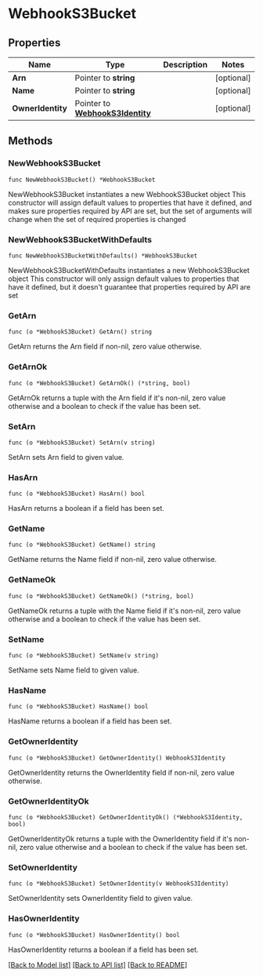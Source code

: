 # WebhookS3Bucket

## Properties

Name | Type | Description | Notes
------------ | ------------- | ------------- | -------------
**Arn** | Pointer to **string** |  | [optional] 
**Name** | Pointer to **string** |  | [optional] 
**OwnerIdentity** | Pointer to [**WebhookS3Identity**](WebhookS3Identity.md) |  | [optional] 

## Methods

### NewWebhookS3Bucket

`func NewWebhookS3Bucket() *WebhookS3Bucket`

NewWebhookS3Bucket instantiates a new WebhookS3Bucket object
This constructor will assign default values to properties that have it defined,
and makes sure properties required by API are set, but the set of arguments
will change when the set of required properties is changed

### NewWebhookS3BucketWithDefaults

`func NewWebhookS3BucketWithDefaults() *WebhookS3Bucket`

NewWebhookS3BucketWithDefaults instantiates a new WebhookS3Bucket object
This constructor will only assign default values to properties that have it defined,
but it doesn't guarantee that properties required by API are set

### GetArn

`func (o *WebhookS3Bucket) GetArn() string`

GetArn returns the Arn field if non-nil, zero value otherwise.

### GetArnOk

`func (o *WebhookS3Bucket) GetArnOk() (*string, bool)`

GetArnOk returns a tuple with the Arn field if it's non-nil, zero value otherwise
and a boolean to check if the value has been set.

### SetArn

`func (o *WebhookS3Bucket) SetArn(v string)`

SetArn sets Arn field to given value.

### HasArn

`func (o *WebhookS3Bucket) HasArn() bool`

HasArn returns a boolean if a field has been set.

### GetName

`func (o *WebhookS3Bucket) GetName() string`

GetName returns the Name field if non-nil, zero value otherwise.

### GetNameOk

`func (o *WebhookS3Bucket) GetNameOk() (*string, bool)`

GetNameOk returns a tuple with the Name field if it's non-nil, zero value otherwise
and a boolean to check if the value has been set.

### SetName

`func (o *WebhookS3Bucket) SetName(v string)`

SetName sets Name field to given value.

### HasName

`func (o *WebhookS3Bucket) HasName() bool`

HasName returns a boolean if a field has been set.

### GetOwnerIdentity

`func (o *WebhookS3Bucket) GetOwnerIdentity() WebhookS3Identity`

GetOwnerIdentity returns the OwnerIdentity field if non-nil, zero value otherwise.

### GetOwnerIdentityOk

`func (o *WebhookS3Bucket) GetOwnerIdentityOk() (*WebhookS3Identity, bool)`

GetOwnerIdentityOk returns a tuple with the OwnerIdentity field if it's non-nil, zero value otherwise
and a boolean to check if the value has been set.

### SetOwnerIdentity

`func (o *WebhookS3Bucket) SetOwnerIdentity(v WebhookS3Identity)`

SetOwnerIdentity sets OwnerIdentity field to given value.

### HasOwnerIdentity

`func (o *WebhookS3Bucket) HasOwnerIdentity() bool`

HasOwnerIdentity returns a boolean if a field has been set.


[[Back to Model list]](../README.md#documentation-for-models) [[Back to API list]](../README.md#documentation-for-api-endpoints) [[Back to README]](../README.md)


